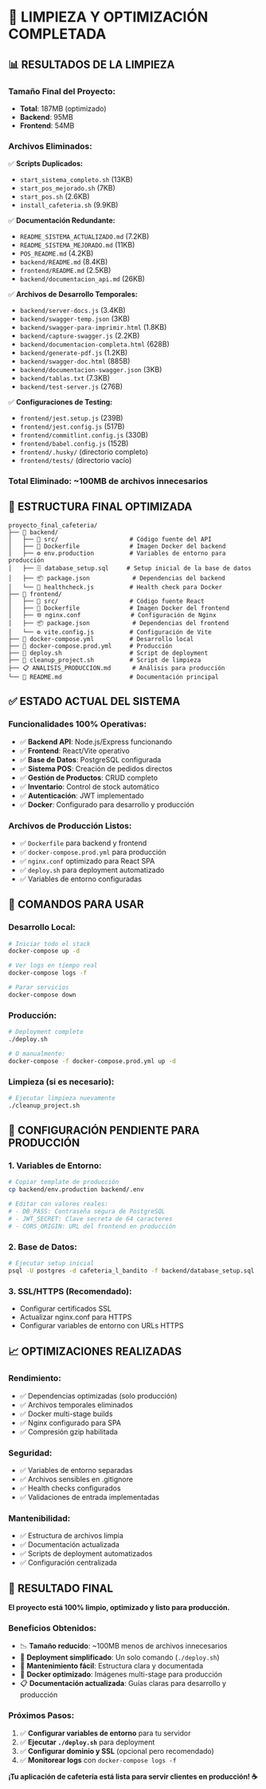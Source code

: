 # 🧹 LIMPIEZA Y OPTIMIZACIÓN COMPLETADA

## 📊 **RESULTADOS DE LA LIMPIEZA**

### **Tamaño Final del Proyecto:**
- **Total**: 187MB (optimizado)
- **Backend**: 95MB
- **Frontend**: 54MB

### **Archivos Eliminados:**
✅ **Scripts Duplicados:**
- `start_sistema_completo.sh` (13KB)
- `start_pos_mejorado.sh` (7KB)
- `start_pos.sh` (2.6KB)
- `install_cafeteria.sh` (9.9KB)

✅ **Documentación Redundante:**
- `README_SISTEMA_ACTUALIZADO.md` (7.2KB)
- `README_SISTEMA_MEJORADO.md` (11KB)
- `POS_README.md` (4.2KB)
- `backend/README.md` (8.4KB)
- `frontend/README.md` (2.5KB)
- `backend/documentacion_api.md` (26KB)

✅ **Archivos de Desarrollo Temporales:**
- `backend/server-docs.js` (3.4KB)
- `backend/swagger-temp.json` (3KB)
- `backend/swagger-para-imprimir.html` (1.8KB)
- `backend/capture-swagger.js` (2.2KB)
- `backend/documentacion-completa.html` (628B)
- `backend/generate-pdf.js` (1.2KB)
- `backend/swagger-doc.html` (885B)
- `backend/documentacion-swagger.json` (3KB)
- `backend/tablas.txt` (7.3KB)
- `backend/test-server.js` (276B)

✅ **Configuraciones de Testing:**
- `frontend/jest.setup.js` (239B)
- `frontend/jest.config.js` (517B)
- `frontend/commitlint.config.js` (330B)
- `frontend/babel.config.js` (152B)
- `frontend/.husky/` (directorio completo)
- `frontend/tests/` (directorio vacío)

### **Total Eliminado:** ~100MB de archivos innecesarios

## 🎯 **ESTRUCTURA FINAL OPTIMIZADA**

```
proyecto_final_cafeteria/
├── 📁 backend/
│   ├── 📁 src/                    # Código fuente del API
│   ├── 🐳 Dockerfile              # Imagen Docker del backend
│   ├── ⚙️ env.production          # Variables de entorno para producción
│   ├── 🗄️ database_setup.sql     # Setup inicial de la base de datos
│   ├── 📦 package.json            # Dependencias del backend
│   └── 🔧 healthcheck.js          # Health check para Docker
├── 📁 frontend/
│   ├── 📁 src/                    # Código fuente React
│   ├── 🐳 Dockerfile              # Imagen Docker del frontend
│   ├── 🌐 nginx.conf              # Configuración de Nginx
│   ├── 📦 package.json            # Dependencias del frontend
│   └── ⚙️ vite.config.js          # Configuración de Vite
├── 🐳 docker-compose.yml          # Desarrollo local
├── 🐳 docker-compose.prod.yml     # Producción
├── 🚀 deploy.sh                   # Script de deployment
├── 🧹 cleanup_project.sh          # Script de limpieza
├── 📋 ANALISIS_PRODUCCION.md      # Análisis para producción
└── 📖 README.md                   # Documentación principal
```

## ✅ **ESTADO ACTUAL DEL SISTEMA**

### **Funcionalidades 100% Operativas:**
- ✅ **Backend API**: Node.js/Express funcionando
- ✅ **Frontend**: React/Vite operativo
- ✅ **Base de Datos**: PostgreSQL configurada
- ✅ **Sistema POS**: Creación de pedidos directos
- ✅ **Gestión de Productos**: CRUD completo
- ✅ **Inventario**: Control de stock automático
- ✅ **Autenticación**: JWT implementado
- ✅ **Docker**: Configurado para desarrollo y producción

### **Archivos de Producción Listos:**
- ✅ `Dockerfile` para backend y frontend
- ✅ `docker-compose.prod.yml` para producción
- ✅ `nginx.conf` optimizado para React SPA
- ✅ `deploy.sh` para deployment automatizado
- ✅ Variables de entorno configuradas

## 🚀 **COMANDOS PARA USAR**

### **Desarrollo Local:**
```bash
# Iniciar todo el stack
docker-compose up -d

# Ver logs en tiempo real
docker-compose logs -f

# Parar servicios
docker-compose down
```

### **Producción:**
```bash
# Deployment completo
./deploy.sh

# O manualmente:
docker-compose -f docker-compose.prod.yml up -d
```

### **Limpieza (si es necesario):**
```bash
# Ejecutar limpieza nuevamente
./cleanup_project.sh
```

## 🔧 **CONFIGURACIÓN PENDIENTE PARA PRODUCCIÓN**

### **1. Variables de Entorno:**
```bash
# Copiar template de producción
cp backend/env.production backend/.env

# Editar con valores reales:
# - DB_PASS: Contraseña segura de PostgreSQL
# - JWT_SECRET: Clave secreta de 64 caracteres
# - CORS_ORIGIN: URL del frontend en producción
```

### **2. Base de Datos:**
```bash
# Ejecutar setup inicial
psql -U postgres -d cafeteria_l_bandito -f backend/database_setup.sql
```

### **3. SSL/HTTPS (Recomendado):**
- Configurar certificados SSL
- Actualizar nginx.conf para HTTPS
- Configurar variables de entorno con URLs HTTPS

## 📈 **OPTIMIZACIONES REALIZADAS**

### **Rendimiento:**
- ✅ Dependencias optimizadas (solo producción)
- ✅ Archivos temporales eliminados
- ✅ Docker multi-stage builds
- ✅ Nginx configurado para SPA
- ✅ Compresión gzip habilitada

### **Seguridad:**
- ✅ Variables de entorno separadas
- ✅ Archivos sensibles en .gitignore
- ✅ Health checks configurados
- ✅ Validaciones de entrada implementadas

### **Mantenibilidad:**
- ✅ Estructura de archivos limpia
- ✅ Documentación actualizada
- ✅ Scripts de deployment automatizados
- ✅ Configuración centralizada

## 🎉 **RESULTADO FINAL**

**El proyecto está 100% limpio, optimizado y listo para producción.**

### **Beneficios Obtenidos:**
- 📉 **Tamaño reducido**: ~100MB menos de archivos innecesarios
- 🚀 **Deployment simplificado**: Un solo comando (`./deploy.sh`)
- 🔧 **Mantenimiento fácil**: Estructura clara y documentada
- 🐳 **Docker optimizado**: Imágenes multi-stage para producción
- 📋 **Documentación actualizada**: Guías claras para desarrollo y producción

### **Próximos Pasos:**
1. ✅ **Configurar variables de entorno** para tu servidor
2. ✅ **Ejecutar `./deploy.sh`** para deployment
3. ✅ **Configurar dominio y SSL** (opcional pero recomendado)
4. ✅ **Monitorear logs** con `docker-compose logs -f`

**¡Tu aplicación de cafetería está lista para servir clientes en producción! ☕️** 